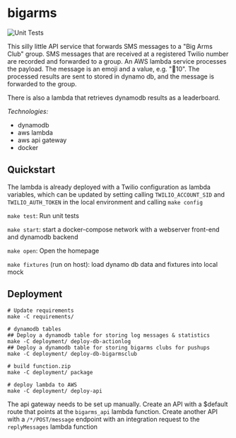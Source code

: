 bigarms
=======

![Unit Tests](https://github.com/kindasimple/bigarms/actions/workflows/unit_test.yml/badge.svg)

This silly little API service that forwards SMS messages to a "Big Arms Club" group. SMS messages that are received at a registered Twilio number are recorded and forwarded to a group. An AWS lambda service processes the payload. The message is an emoji and a value, e.g. "💪10". The processed results are sent to stored in dynamo db, and the message is forwarded to the group.

There is also a lambda that retrieves dynamodb results as a leaderboard.

*Technologies:*

* dynamodb
* aws lambda
* aws api gateway
* docker

## Quickstart


The lambda is already deployed with a Twilio configuration as lambda variables, which can be updated by setting calling `TWILIO_ACCOUNT_SID` and `TWILIO_AUTH_TOKEN` in the local environment and calling `make config`

`make test`: Run unit tests

`make start`: start a docker-compose network with a webserver front-end and dynamodb backend

`make open`: Open the homepage

`make fixtures` (run on host): load dynamo db data and fixtures into local mock


## Deployment

```
# Update requirements
make -C requirements/

# dynamodb tables
## Deploy a dynamodb table for storing log messages & statistics
make -C deployment/ deploy-db-actionlog
## Deploy a dynamodb table for storing bigarms clubs for pushups
make -C deployment/ deploy-db-bigarmsclub

# build function.zip
make -C deployment/ package

# deploy lambda to AWS
make -C deployment/ deploy-api
```

The api gateway needs to be set up manually. Create an API with a $default route that points at the `bigarms_api` lambda function. Create another API with a `/*/POST/message` endpoint with an integration request to the `replyMessages` lambda function
